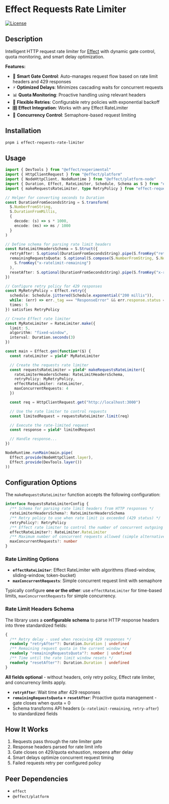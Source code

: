 # Effect Requests Rate Limiter

[![License](https://img.shields.io/badge/license-MIT-blue.svg)](https://opensource.org/licenses/MIT)

## Description

Intelligent HTTP request rate limiter for [Effect](https://effect.website/) with dynamic gate control, quota monitoring, and smart delay optimization.

**Features:**
- 🚪 **Smart Gate Control**: Auto-manages request flow based on rate limit headers and 429 responses
- ⚡ **Optimized Delays**: Minimizes cascading waits for concurrent requests
- 📊 **Quota Monitoring**: Proactive handling using relevant headers
- 🔄 **Flexible Retries**: Configurable retry policies with exponential backoff
- 🎛️ **Effect Integration**: Works with any Effect RateLimiter
- 🚦 **Concurrency Control**: Semaphore-based request limiting

## Installation

```sh
pnpm i effect-requests-rate-limiter
```

## Usage

```ts
import { DevTools } from "@effect/experimental"
import { HttpClientRequest } from "@effect/platform"
import { NodeHttpClient, NodeRuntime } from "@effect/platform-node"
import { Duration, Effect, RateLimiter, Schedule, Schema as S } from "effect"
import { makeRequestsRateLimiter, type RetryPolicy } from "effect-requests-rate-limiter"

// Helper for converting seconds to Duration
const DurationFromSecondsString = S.transform(
  S.NumberFromString,
  S.DurationFromMillis,
  {
    decode: (s) => s * 1000,
    encode: (ms) => ms / 1000
  }
)

// Define schema for parsing rate limit headers
const RateLimitHeadersSchema = S.Struct({
  retryAfter: S.optional(DurationFromSecondsString).pipe(S.fromKey("retry-after")),
  remainingRequestsQuota: S.optional(S.compose(S.NumberFromString, S.NonNegative)).pipe(
    S.fromKey("x-ratelimit-remaining")
  ),
  resetAfter: S.optional(DurationFromSecondsString).pipe(S.fromKey("x-ratelimit-reset"))
})

// Configure retry policy for 429 responses
const MyRetryPolicy = Effect.retry({
  schedule: Schedule.jittered(Schedule.exponential("200 millis")),
  while: (err) => err._tag === "ResponseError" && err.response.status === 429,
  times: 5
}) satisfies RetryPolicy

// Create Effect rate limiter
const MyRateLimiter = RateLimiter.make({
  limit: 5,
  algorithm: "fixed-window",
  interval: Duration.seconds(3)
})

const main = Effect.gen(function*($) {
  const rateLimiter = yield* MyRateLimiter

  // Create the requests rate limiter
  const requestsRateLimiter = yield* makeRequestsRateLimiter({
    rateLimiterHeadersSchema: RateLimitHeadersSchema,
    retryPolicy: MyRetryPolicy,
    effectRateLimiter: rateLimiter,
    maxConcurrentRequests: 4
  })

  const req = HttpClientRequest.get("http://localhost:3000")

  // Use the rate limiter to control requests
  const limitedRequest = requestsRateLimiter.limit(req)

  // Execute the rate-limited request
  const response = yield* limitedRequest

  // Handle response...
})

NodeRuntime.runMain(main.pipe(
  Effect.provide(NodeHttpClient.layer),
  Effect.provide(DevTools.layer())
))
```

## Configuration Options

The `makeRequestsRateLimiter` function accepts the following configuration:

```ts
interface RequestsRateLimiterConfig {
  /** Schema for parsing rate limit headers from HTTP responses */
  rateLimiterHeadersSchema?: RateLimiterHeadersSchema
  /** Retry policy to use when rate limit is exceeded (429 status) */
  retryPolicy?: RetryPolicy
  /** Effect rate limiter to control the number of concurrent outgoing requests */
  effectRateLimiter?: RateLimiter.RateLimiter
  /** Maximum number of concurrent requests allowed (simple alternative to effectRateLimiter) */
  maxConcurrentRequests?: number
}
```

### Rate Limiting Options

- **`effectRateLimiter`**: Effect RateLimiter with algorithms (fixed-window, sliding-window, token-bucket)
- **`maxConcurrentRequests`**: Simple concurrent request limit with semaphore

Typically configure **one or the other**: use `effectRateLimiter` for time-based limits, `maxConcurrentRequests` for simple concurrency.

### Rate Limit Headers Schema

The library uses a **configurable schema** to parse HTTP response headers into three standardized fields:

```ts
{
  /** Retry delay - used when receiving 429 responses */
  readonly "retryAfter"?: Duration.Duration | undefined
  /** Remaining request quota in the current window */
  readonly "remainingRequestsQuota"?: number | undefined  
  /** Time until the rate limit window resets */
  readonly "resetAfter"?: Duration.Duration | undefined
}
```

**All fields optional** - without headers, only retry policy, Effect rate limiter, and concurrency limits apply.

- **`retryAfter`**: Wait time after 429 responses
- **`remainingRequestsQuota` + `resetAfter`**: Proactive quota management - gate closes when quota = 0
- Schema transforms API headers (`x-ratelimit-remaining`, `retry-after`) to standardized fields

## How It Works

1. Requests pass through the rate limiter gate
2. Response headers parsed for rate limit info
3. Gate closes on 429/quota exhaustion, reopens after delay
4. Smart delays optimize concurrent request timing
5. Failed requests retry per configured policy

## Peer Dependencies

- `effect`
- `@effect/platform`